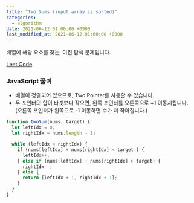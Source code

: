 ```yaml
---
title: "Two Sums (input array is sorted)"
categories: 
  - algorithm
date: 2021-06-12 01:00:00 +0900
last_modified_at: 2021-06-12 01:00:00 +0900
---
```


배열에 해당 요소를 찾는, 이진 탐색 문제입니다. 

[Leet Code](https://leetcode.com/problems/two-sum-ii-input-array-is-sorted/submissions/)

### JavaScript 풀이
- 배열이 정렬되어 있으므로, Two Pointer를 사용할 수 있습니다.
- 두 포인터의 합이 타겟보다 작으면, 왼쪽 포인터를 오른쪽으로 +1 이동시킵니다.  
(오른쪽 포인터가 왼쪽으로 -1 이동하면 수가 더 작아집니다.)

``` js
function twoSum(nums, target) {
  let leftIdx = 0;
  let rightIdx = nums.length - 1;

  while (leftIdx < rightIdx) {
    if (nums[leftIdx] + nums[rightIdx] < target ) {
      leftIdx++;
    } else if (nums[leftIdx] + nums[rightIdx] > target) {
      rightIdx--;
    } else {
      return [leftIdx + 1, rightIdx + 1];
    }
  }
}

```

